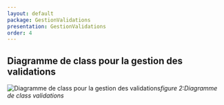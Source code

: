 ```yaml
---
layout: default
package: GestionValidations
presentation: GestionValidations
order: 4
---
```


## Diagramme de class pour la gestion des validations

![Diagramme de class pour la gestion des validations](/soli-lms/Conception/GestionValidations/images/Gestionvalidations.png)*figure 2:Diagramme de class validations*




